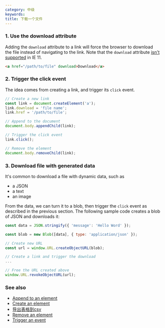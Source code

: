 ```yaml
---
category: 中级
keywords:
title: 下载一个文件
---
```


### 1. Use the download attribute

Adding the `download` attribute to a link will force the browser to download the file instead of navigating to the link.
Note that the `download` attribute [isn't supported](https://caniuse.com/#feat=download) in IE 11.

```html
<a href="/path/to/file" download>Download</a>
```

### 2. Trigger the click event

The idea comes from creating a link, and trigger its `click` event.

```js
// Create a new link
const link = document.createElement('a');
link.download = 'file name';
link.href = '/path/to/file';

// Append to the document
document.body.appendChild(link);

// Trigger the click event
link.click();

// Remove the element
document.body.removeChild(link);
```

### 3. Download file with generated data

It's common to download a file with dynamic data, such as

-   a JSON
-   a text
-   an image

From the data, we can turn it to a blob, then trigger the `click` event as described in the previous section.
The following sample code creates a blob of JSON and downloads it:

```js
const data = JSON.stringify({ 'message': 'Hello Word' });

const blob = new Blob([data], { type: 'application/json' });

// Create new URL
const url = window.URL.createObjectURL(blob);

// Create a link and trigger the download
...

// Free the URL created above
window.URL.revokeObjectURL(url);
```

### See also

-   [Append to an element](/append-to-an-element)
-   [Create an element](/create-an-element)
-   [导出表格到csv](/export-a-table-to-csv)
-   [Remove an element](/remove-an-element)
-   [Trigger an event](/trigger-an-event)
